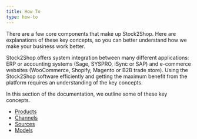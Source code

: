 ```yaml
---
title: How To
type: how-to
---
```


There are a few core components that make up Stock2Shop. Here are explanations of these key concepts, 
so you can better understand how we make your business work better.

Stock2Shop offers system integration between many different applications: ERP or accounting systems (Sage, SYSPRO, iSync or SAP) 
and e-commerce websites (WooCommerce, Shopify, Magento or B2B trade store). Using the Stock2Shop software efficiently and getting the maximum benefit 
from the platform requires an understanding of the key concepts.

In this section of the documentation, we outline some of these key concepts.

- [Products](products "Understanding products and variants")
- [Channels](channels "Understanding channels")
- [Sources](sources "Understanding sources")
- [Models](models "Understanding models")


    


